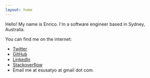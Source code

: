```yaml
---
layout: home
---
```


Hello! My name is Enrico. I'm a software engineer based in Sydney, Australia.

You can find me on the internet:
- [Twitter](https://www.twitter.com/esusatyo)
- [GitHub](https://github.com/esusatyo)
- [LinkedIn](https://www.linkedin.com/in/esusatyo/)
- [Stackoverflow](https://stackoverflow.com/users/361247/enrico-susatyo)
- Email me at esusatyo at gmail dot com.
